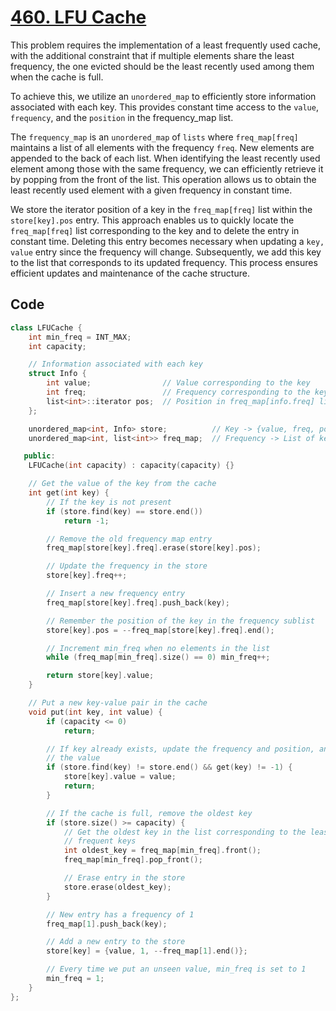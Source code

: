 # [460. LFU Cache](https://leetcode.com/problems/lfu-cache/description/)

This problem requires the implementation of a least frequently used cache, with
the additional constraint that if multiple elements share the least frequency,
the one evicted should be the least recently used among them when the cache is
full.

To achieve this, we utilize an `unordered_map` to efficiently store information
associated with each key. This provides constant time access to the `value`,
`frequency`, and the `position` in the frequency_map list.

The `frequency_map` is an `unordered_map` of `lists` where `freq_map[freq]`
maintains a list of all elements with the frequency `freq`. New elements are
appended to the back of each list. When identifying the least recently used
element among those with the same frequency, we can efficiently retrieve it by
popping from the front of the list. This operation allows us to obtain the least
recently used element with a given frequency in constant time.

We store the iterator position of a key in the `freq_map[freq]` list within the
`store[key].pos` entry. This approach enables us to quickly locate the
`freq_map[freq]` list corresponding to the key and to delete the entry in
constant time. Deleting this entry becomes necessary when updating a
`key, value` entry since the frequency will change. Subsequently, we add this
key to the list that corresponds to its updated frequency. This process ensures
efficient updates and maintenance of the cache structure.

## Code

```cpp
class LFUCache {
    int min_freq = INT_MAX;
    int capacity;

    // Information associated with each key
    struct Info {
        int value;                // Value corresponding to the key
        int freq;                 // Frequency corresponding to the key
        list<int>::iterator pos;  // Position in freq_map[info.freq] list
    };

    unordered_map<int, Info> store;          // Key -> {value, freq, pos}
    unordered_map<int, list<int>> freq_map;  // Frequency -> List of keys

   public:
    LFUCache(int capacity) : capacity(capacity) {}

    // Get the value of the key from the cache
    int get(int key) {
        // If the key is not present
        if (store.find(key) == store.end())
            return -1;

        // Remove the old frequency map entry
        freq_map[store[key].freq].erase(store[key].pos);

        // Update the frequency in the store
        store[key].freq++;

        // Insert a new frequency entry
        freq_map[store[key].freq].push_back(key);

        // Remember the position of the key in the frequency sublist
        store[key].pos = --freq_map[store[key].freq].end();

        // Increment min_freq when no elements in the list
        while (freq_map[min_freq].size() == 0) min_freq++;

        return store[key].value;
    }

    // Put a new key-value pair in the cache
    void put(int key, int value) {
        if (capacity <= 0)
            return;

        // If key already exists, update the frequency and position, and update
        // the value
        if (store.find(key) != store.end() && get(key) != -1) {
            store[key].value = value;
            return;
        }

        // If the cache is full, remove the oldest key
        if (store.size() >= capacity) {
            // Get the oldest key in the list corresponding to the least
            // frequent keys
            int oldest_key = freq_map[min_freq].front();
            freq_map[min_freq].pop_front();

            // Erase entry in the store
            store.erase(oldest_key);
        }

        // New entry has a frequency of 1
        freq_map[1].push_back(key);

        // Add a new entry to the store
        store[key] = {value, 1, --freq_map[1].end()};

        // Every time we put an unseen value, min_freq is set to 1
        min_freq = 1;
    }
};

```
